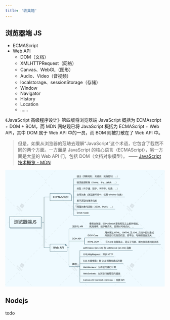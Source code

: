 ```yaml
---
title: '收集箱'
---
```


## 浏览器端 JS

- ECMAScript
- Web API
  - DOM（文档）
  - XMLHTTPRequest（网络）
  - Canvas、WebGL（图形）
  - Audio、Video（音视频）
  - localstorage、sessionStorage（存储）
  - Window
  - Navigator
  - History
  - Location
  - ......

《JavaScript 高级程序设计》第四版将浏览器端 JavaScript 概括为 ECMAscript + DOM + BOM，而 MDN 网站现已将 JavaScript 概括为 ECMAScript + Web API，其中 DOM 属于 Web API 中的一员，而 BOM 则被打散在了 Web API 中。

> 但是，如果从浏览器的范畴去理解“JavaScript”这个术语，它包含了截然不同的两个方面。一方面是 JavaScript 的核心语言（ECMAScript），另一方面是大量的 Web API 们，包括 DOM（文档对象模型）。 —— [JavaScript 技术概览 - MDN](https://developer.mozilla.org/zh-CN/docs/Web/JavaScript/JavaScript_technologies_overview)

![](../../images/overView/01.png)

## Nodejs

todo
